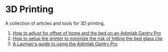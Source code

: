 # 3D Printing

A collection of articles and tools for 3D printing.

1. [How to adjust for offset of home and the bed on an Adimlab Gantry Pro](https://github.com/CharlesGodwin/3DPrinting/blob/master/Adimlab_bed_offset.md)
2. [How to setup the printer to minimize the risk of hitting the bed glass clip](Adimlab_miss_the_clip.md)
3. [A Layman's guide to using the Adimlab Gantry Pro](Adimlab_laymans_guide_to_Gantry_pro.md)

